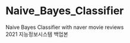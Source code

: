 # Naive_Bayes_Classifier
Naive Bayes Classifier with naver movie reviews <br>
2021 지능정보시스템 백업본 <br>
